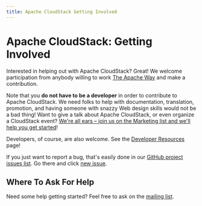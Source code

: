 ```yaml
---
title: Apache CloudStack Getting Involved
---
```


<h1>Apache CloudStack: Getting Involved</h1>

Interested in helping out with Apache CloudStack? Great! We welcome
participation from anybody willing to work [The Apache
Way](https://theapacheway.com/) and make a contribution.

Note that you **do not have to be a developer** in order to contribute to Apache
CloudStack. We need folks to help with documentation, translation, promotion,
and having someone with snazzy Web design skills would not be a bad thing! Want
to give a talk about Apache CloudStack, or even organize a CloudStack event?
[We're all ears &ndash; join us on the Marketing list and we'll help you get
started](/mailing-lists)!

Developers, of course, are also welcome. See the [Developer
Resources](/developers) page!

If you just want to report a bug, that's easily done in our [GitHub project
issues list](https://github.com/apache/cloudstack/issues). Go there and click
[new issue](https://github.com/apache/cloudstack/issues/new/choose).

<h2>Where To Ask For Help</h2>

Need some help getting started? Feel free to ask on the [mailing
list](/mailing-lists).
